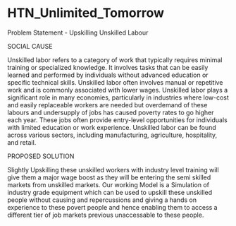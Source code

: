 # HTN_Unlimited_Tomorrow

Problem  Statement - Upskilling Unskilled Labour

SOCIAL CAUSE

Unskilled labor refers to a category of work that typically requires minimal training or specialized knowledge. It involves tasks that can be easily learned and performed by individuals without advanced education or specific technical skills. Unskilled labor often involves manual or repetitive work and is commonly associated with lower wages.
Unskilled labor plays a significant role in many economies, particularly in industries where low-cost and easily replaceable workers are needed but overdemand of these labours and undersupply of jobs has caused poverty rates to go higher each year. These jobs often provide entry-level opportunities for individuals with limited education or work experience. Unskilled labor can be found across various sectors, including manufacturing, agriculture, hospitality, and retail.

PROPOSED SOLUTION

Slightly Upskilling these unskilled workers with industry level training will give them a major wage boost as they will be entering the semi skilled markets from unskilled markets. Our working Model is a Simulation of industry grade equipment which can be used to upskill these unskilled people without causing and repercussions and giving a hands on experience to these povert people and hence enabling them to access a different tier of job markets previous unaccessable to these people.




